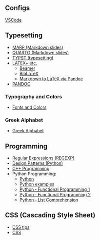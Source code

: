 ## Configs
[VSCode](https://github.com/cunhapaulo/Referencecard/wiki/VS-Code-%E2%80%90-Config)

## Typesetting
- [MARP (Markdown slides)](https://github.com/cunhapaulo/ReferenceCard/wiki/Marp)
- [QUARTO (Markdown slides)](https://github.com/cunhapaulo/ReferenceCard/wiki/Quarto)
- [TYPST (typesetting)](https://github.com/cunhapaulo/ReferenceCard/wiki/Typst)
- [LATEX+ etc.](https://github.com/cunhapaulo/ReferenceCard/wiki/LaTeX)
  - [Beamer](https://github.com/cunhapaulo/ReferenceCard/wiki/LaTeX-Beamer-(slides))
  - [BibLaTeX](https://github.com/cunhapaulo/ReferenceCard/wiki/LaTeX-%E2%80%90-BibLaTeX)
  - [Markdown to LaTeX via Pandoc](https://github.com/cunhapaulo/ReferenceCard/wiki/Markdown-to-LaTeX-via-Pandoc)
- [PANDOC](https://github.com/cunhapaulo/ReferenceCard/wiki/Pandoc)

### Typography and Colors
- [Fonts and Colors](https://github.com/cunhapaulo/ReferenceCard/wiki/Fonts-and-Colors)

### Greek Alphabet
- [Greek Alphabet](https://github.com/cunhapaulo/ReferenceCard/wiki/Greek)

## Programming
- [Regular Expressions (REGEXP)](https://github.com/cunhapaulo/ReferenceCard/wiki/Regular-Expressions-(REGEXP))
- [Design Patterns (Python)](https://github.com/cunhapaulo/ReferenceCard/wiki/Design-Patterns-%E2%80%90-Introduction)
- [C++ Programming](https://github.com/cunhapaulo/ReferenceCard/wiki/C--plus-plus)
- Python Programming:
  - [Python](https://github.com/cunhapaulo/ReferenceCard/wiki/Python)
  - [Python examples](https://github.com/cunhapaulo/ReferenceCard/wiki/Python-Examples)
  - [Python ‐ Functional Programming 1](https://github.com/cunhapaulo/ReferenceCard/wiki/Python-%E2%80%90-Functional-Programming-1)
  - [Python ‐ Functional Programming 2](https://github.com/cunhapaulo/ReferenceCard/wiki/Python-%E2%80%90-Functional-Programming-2)
  - [Python ‐ List Comprehension](https://github.com/cunhapaulo/ReferenceCard/wiki/Python-%E2%80%90-List-Comprehension)

## CSS  (Cascading Style Sheet)
- [CSS tips](https://github.com/cunhapaulo/ReferenceCard/wiki/CSS)
- [CSS](https://github.com/cunhapaulo/ReferenceCard/blob/main/slides.css)
